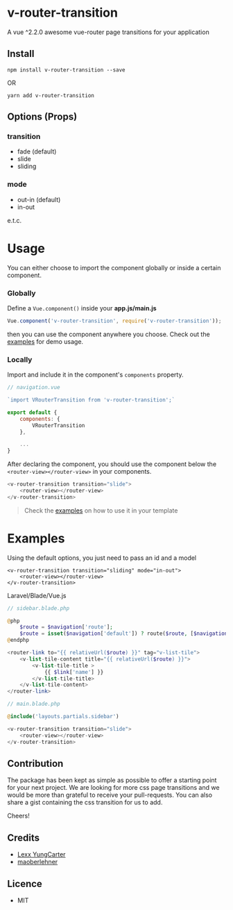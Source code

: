 # v-router-transition
A vue ^2.2.0 awesome vue-router page transitions for your application

## Install
`npm install v-router-transition --save`

OR

`yarn add v-router-transition`

## Options (Props)

### transition
- fade (default)
- slide
- sliding

### mode
- out-in (default)
- in-out

e.t.c.

# Usage
You can either choose to import the component globally or inside a certain component.

### Globally
Define a `Vue.component()` inside your **app.js/main.js**
```js
Vue.component('v-router-transition', require('v-router-transition'));
```

then you can use the component anywhere you choose. Check out the [examples](#examples) for demo usage.

### Locally
Import and include it in the component's `components` property.
```js
// navigation.vue

`import VRouterTransition from 'v-router-transition';`

export default {
    components: {
        VRouterTransition
    },

    ...
}

```

After declaring the component, you should use the component below the
`<router-view></router-view>` in your components.

```js
<v-router-transition transition="slide">
    <router-view></router-view>
</v-router-transition>
```

> Check the [examples](#examples) on how to use it in your template

# Examples
Using the default options, you just need to pass an id and a model
```
<v-router-transition transition="sliding" mode="in-out">
    <router-view></router-view>
</v-router-transition>
```

Laravel/Blade/Vue.js
```php
// sidebar.blade.php

@php
    $route = $navigation['route'];
    $route = isset($navigation['default']) ? route($route, [$navigation['default']]) : route($route);
@endphp

<router-link to="{{ relativeUrl($route) }}" tag="v-list-tile">
    <v-list-tile-content title="{{ relativeUrl($route) }}">
        <v-list-tile-title >
            {{ $link['name'] }}
        </v-list-tile-title>
    </v-list-tile-content>
</router-link>
```

```php
// main.blade.php

@include('layouts.partials.sidebar')

<v-router-transition transition="slide">
    <router-view></router-view>
</v-router-transition>
```

## Contribution
The package has been kept as simple as possible to offer a starting point for your next project. We are looking for more
css page transitions and we would be more than grateful to receive your pull-requests. You can also share a gist containing
the css transition for us to add.

Cheers!

## Credits
- [Lexx YungCarter](https://github.com/lexxyungcarter)
- [maoberlehner](https://github.com/maoberlehner/vue-router-page-transitions)

## Licence
- MIT